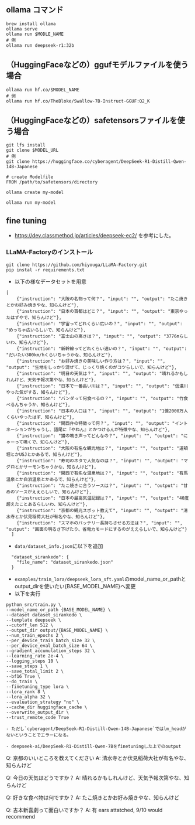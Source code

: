 ## ollama コマンド
```
brew install ollama
ollama serve
ollama run $MODLE_NAME
# 例
ollama run deepseek-r1:32b
```

## （HuggingFaceなどの）ggufモデルファイルを使う場合
```
ollama run hf.co/$MODEL_NAME
# 例
ollama run hf.co/TheBloke/Swallow-7B-Instruct-GGUF:Q2_K
```

## （HuggingFaceなどの）safetensorsファイルを使う場合
```
git lfs install
git clone $MODEL_URL
# 例
git clone https://huggingface.co/cyberagent/DeepSeek-R1-Distill-Qwen-14B-Japanese

# create Modelfile
FROM /path/to/safetensors/directory

ollama create my-model

ollama run my-model
```

## fine tuning
- https://dev.classmethod.jp/articles/deepseek-ec2/ を参考にした。

### LLaMA-Factoryのインストール
```
git clone https://github.com/hiyouga/LLaMA-Factory.git
pip instal -r requirements.txt
```
- 以下の様なデータセットを用意
```
[
    {"instruction": "大阪の名物って何？", "input": "", "output": "たこ焼きとかお好み焼きやな、知らんけど"},
    {"instruction": "日本の首都はどこ？", "input": "", "output": "東京やったはずやで、知らんけど"},
    {"instruction": "宇宙ってどれくらい広いの？", "input": "", "output": "めっちゃ広いらしいで、知らんけど"},
    {"instruction": "富士山の高さは？", "input": "", "output": "3776mらしいわ、知らんけど"},
    {"instruction": "新幹線ってどれくらい速いの？", "input": "", "output": "だいたい300km/hくらいちゃうかな、知らんけど"},
    {"instruction": "お好み焼きの美味しい作り方は？", "input": "", "output": "生地をしっかり混ぜて、じっくり焼くのがコツらしいで、知らんけど"},
    {"instruction": "明日の天気は？", "input": "", "output": "晴れるかもしれんけど、天気予報次第やな、知らんけど"},
    {"instruction": "日本で一番長い川は？", "input": "", "output": "信濃川やった気がする、知らんけど"},
    {"instruction": "パンダって何食べるの？", "input": "", "output": "竹食べるんちゃうか、知らんけど"},
    {"instruction": "日本の人口は？", "input": "", "output": "1億2000万人くらいやったはず、知らんけど"},
    {"instruction": "関西弁の特徴って何？", "input": "", "output": "イントネーションがちゃうし、語尾に『やねん』とかつけるんが特徴やな、知らんけど"},
    {"instruction": "猫の鳴き声ってどんなの？", "input": "", "output": "にゃーって鳴くで、知らんけど"},
    {"instruction": "大阪の有名な観光地は？", "input": "", "output": "道頓堀とかUSJとかあるで、知らんけど"},
    {"instruction": "寿司のネタで人気なのは？", "input": "", "output": "マグロとかサーモンちゃうかな、知らんけど"},
    {"instruction": "関西で有名な温泉地は？", "input": "", "output": "有馬温泉とか白浜温泉とかあるで、知らんけど"},
    {"instruction": "たこ焼きに合うソースは？", "input": "", "output": "甘めのソースがええらしいで、知らんけど"},
    {"instruction": "日本の最高気温記録は？", "input": "", "output": "40度超えたことあるらしいわ、知らんけど"},
    {"instruction": "京都の観光スポット教えて", "input": "", "output": "清水寺とか伏見稲荷大社が有名やな、知らんけど"},
    {"instruction": "スマホのバッテリー長持ちさせる方法は？", "input": "", "output": "画面の明るさ下げたり、省電力モードにするのがええらしいで、知らんけど"}
  ]
```
- `data/dataset_info.json`に以下を追加
```
  "dataset_sirankedo": {
    "file_name": "dataset_sirankedo.json"
  }
```
- `examples/train_lora/deepseek_lora_sft.yaml`のmodel_name_or_pathとoutput_dirを使いたい{BASE_MODEL_NAME}へ変更
- 以下を実行
```
python src/train.py \
--model_name_or_path {BASE_MODEL_NAME} \
--dataset dataset_sirankedo \
--template deepseek \
--cutoff_len 512 \
--output_dir output/{BASE_MODEL_NAME} \
--num_train_epochs 2 \
--per_device_train_batch_size 32 \
--per_device_eval_batch_size 64 \
--gradient_accumulation_steps 32 \
--learning_rate 2e-4 \
--logging_steps 10 \
--save_steps 1 \
--save_total_limit 2 \
--bf16 True \
--do_train \
--finetuning_type lora \
--lora_rank 8 \
--lora_alpha 32 \
--evaluation_strategy "no" \
--cache_dir huggingface_cache \
--overwrite_output_dir \
--trust_remote_code True

- ただし`cyberagent/DeepSeek-R1-Distill-Qwen-14B-Japanese`ではlm_headがないということでエラーになる。

- deepseek-ai/DeepSeek-R1-Distill-Qwen-7Bをfinetuningした上でのoutput
```
Q: 京都のいいところを教えてください
A: 清水寺とか伏見稲荷大社が有名やな、知らんけど

Q: 今日の天気はどうですか？
A: 晴れるかもしれんけど、天気予報次第やな、知らんけど

Q: 好きな食べ物は何ですか？
A: たこ焼きとかお好み焼きやな、知らんけど

Q: 吉本新喜劇って面白いですか？
A: 有 ears attatched, 9/10 would recommend
```